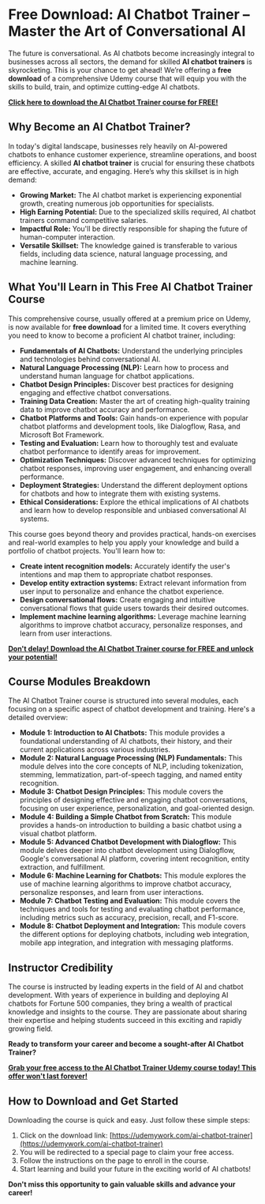 # Free Download: AI Chatbot Trainer – Master the Art of Conversational AI

The future is conversational. As AI chatbots become increasingly integral to businesses across all sectors, the demand for skilled **AI chatbot trainers** is skyrocketing. This is your chance to get ahead! We’re offering a **free download** of a comprehensive Udemy course that will equip you with the skills to build, train, and optimize cutting-edge AI chatbots.

[**Click here to download the AI Chatbot Trainer course for FREE!**](https://udemywork.com/ai-chatbot-trainer)

## Why Become an AI Chatbot Trainer?

In today's digital landscape, businesses rely heavily on AI-powered chatbots to enhance customer experience, streamline operations, and boost efficiency. A skilled **AI chatbot trainer** is crucial for ensuring these chatbots are effective, accurate, and engaging. Here’s why this skillset is in high demand:

*   **Growing Market:** The AI chatbot market is experiencing exponential growth, creating numerous job opportunities for specialists.
*   **High Earning Potential:** Due to the specialized skills required, AI chatbot trainers command competitive salaries.
*   **Impactful Role:** You'll be directly responsible for shaping the future of human-computer interaction.
*   **Versatile Skillset:** The knowledge gained is transferable to various fields, including data science, natural language processing, and machine learning.

## What You'll Learn in This Free AI Chatbot Trainer Course

This comprehensive course, usually offered at a premium price on Udemy, is now available for **free download** for a limited time. It covers everything you need to know to become a proficient AI chatbot trainer, including:

*   **Fundamentals of AI Chatbots:** Understand the underlying principles and technologies behind conversational AI.
*   **Natural Language Processing (NLP):** Learn how to process and understand human language for chatbot applications.
*   **Chatbot Design Principles:** Discover best practices for designing engaging and effective chatbot conversations.
*   **Training Data Creation:** Master the art of creating high-quality training data to improve chatbot accuracy and performance.
*   **Chatbot Platforms and Tools:** Gain hands-on experience with popular chatbot platforms and development tools, like Dialogflow, Rasa, and Microsoft Bot Framework.
*   **Testing and Evaluation:** Learn how to thoroughly test and evaluate chatbot performance to identify areas for improvement.
*   **Optimization Techniques:** Discover advanced techniques for optimizing chatbot responses, improving user engagement, and enhancing overall performance.
*   **Deployment Strategies:** Understand the different deployment options for chatbots and how to integrate them with existing systems.
*   **Ethical Considerations:** Explore the ethical implications of AI chatbots and learn how to develop responsible and unbiased conversational AI systems.

This course goes beyond theory and provides practical, hands-on exercises and real-world examples to help you apply your knowledge and build a portfolio of chatbot projects. You'll learn how to:

*   **Create intent recognition models:** Accurately identify the user's intentions and map them to appropriate chatbot responses.
*   **Develop entity extraction systems:** Extract relevant information from user input to personalize and enhance the chatbot experience.
*   **Design conversational flows:** Create engaging and intuitive conversational flows that guide users towards their desired outcomes.
*   **Implement machine learning algorithms:** Leverage machine learning algorithms to improve chatbot accuracy, personalize responses, and learn from user interactions.

[**Don't delay! Download the AI Chatbot Trainer course for FREE and unlock your potential!**](https://udemywork.com/ai-chatbot-trainer)

## Course Modules Breakdown

The AI Chatbot Trainer course is structured into several modules, each focusing on a specific aspect of chatbot development and training. Here's a detailed overview:

*   **Module 1: Introduction to AI Chatbots:** This module provides a foundational understanding of AI chatbots, their history, and their current applications across various industries.
*   **Module 2: Natural Language Processing (NLP) Fundamentals:** This module delves into the core concepts of NLP, including tokenization, stemming, lemmatization, part-of-speech tagging, and named entity recognition.
*   **Module 3: Chatbot Design Principles:** This module covers the principles of designing effective and engaging chatbot conversations, focusing on user experience, personalization, and goal-oriented design.
*   **Module 4: Building a Simple Chatbot from Scratch:** This module provides a hands-on introduction to building a basic chatbot using a visual chatbot platform.
*   **Module 5: Advanced Chatbot Development with Dialogflow:** This module delves deeper into chatbot development using Dialogflow, Google's conversational AI platform, covering intent recognition, entity extraction, and fulfillment.
*   **Module 6: Machine Learning for Chatbots:** This module explores the use of machine learning algorithms to improve chatbot accuracy, personalize responses, and learn from user interactions.
*   **Module 7: Chatbot Testing and Evaluation:** This module covers the techniques and tools for testing and evaluating chatbot performance, including metrics such as accuracy, precision, recall, and F1-score.
*   **Module 8: Chatbot Deployment and Integration:** This module covers the different options for deploying chatbots, including web integration, mobile app integration, and integration with messaging platforms.

## Instructor Credibility

The course is instructed by leading experts in the field of AI and chatbot development. With years of experience in building and deploying AI chatbots for Fortune 500 companies, they bring a wealth of practical knowledge and insights to the course. They are passionate about sharing their expertise and helping students succeed in this exciting and rapidly growing field.

**Ready to transform your career and become a sought-after AI Chatbot Trainer?**

[**Grab your free access to the AI Chatbot Trainer Udemy course today! This offer won't last forever!**](https://udemywork.com/ai-chatbot-trainer)

## How to Download and Get Started

Downloading the course is quick and easy. Just follow these simple steps:

1.  Click on the download link: [https://udemywork.com/ai-chatbot-trainer](https://udemywork.com/ai-chatbot-trainer)
2.  You will be redirected to a special page to claim your free access.
3.  Follow the instructions on the page to enroll in the course.
4.  Start learning and build your future in the exciting world of AI chatbots!

**Don't miss this opportunity to gain valuable skills and advance your career!**
